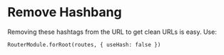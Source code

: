# Remove Hashbang

Removing these hashtags from the URL to get clean URLs is easy. Use:  


```text
RouterModule.forRoot(routes, { useHash: false })
```

